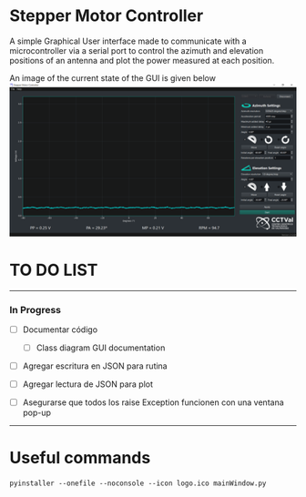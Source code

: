 # Stepper Motor Controller
A simple Graphical User interface made to communicate with a microcontroller via a serial port to control the azimuth and elevation positions of an antenna and plot the power measured at each position.

An image of the current state of the GUI is given below
![image](GUI_mockup.png)

# TO DO LIST
------------------------------------------------------------------
### In Progress
- [ ] Documentar código
    - [ ] Class diagram GUI documentation

- [ ] Agregar escritura en JSON para rutina
- [ ] Agregar lectura de JSON para plot

- [ ] Asegurarse que todos los raise Exception funcionen con una ventana pop-up
-------------------------------------------------------------------

# Useful commands
```
pyinstaller --onefile --noconsole --icon logo.ico mainWindow.py
```
